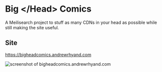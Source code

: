 # Big &lt;/Head&gt; Comics

A Meilisearch project to stuff as many CDNs in your head as possible while still making the site useful.

## Site

https://bigheadcomics.andrewrhyand.com

![screenshot of bigheadcomics.andrewrhyand.com](https://bigheadcomics.andrewrhyand.com/screenshot.png)
